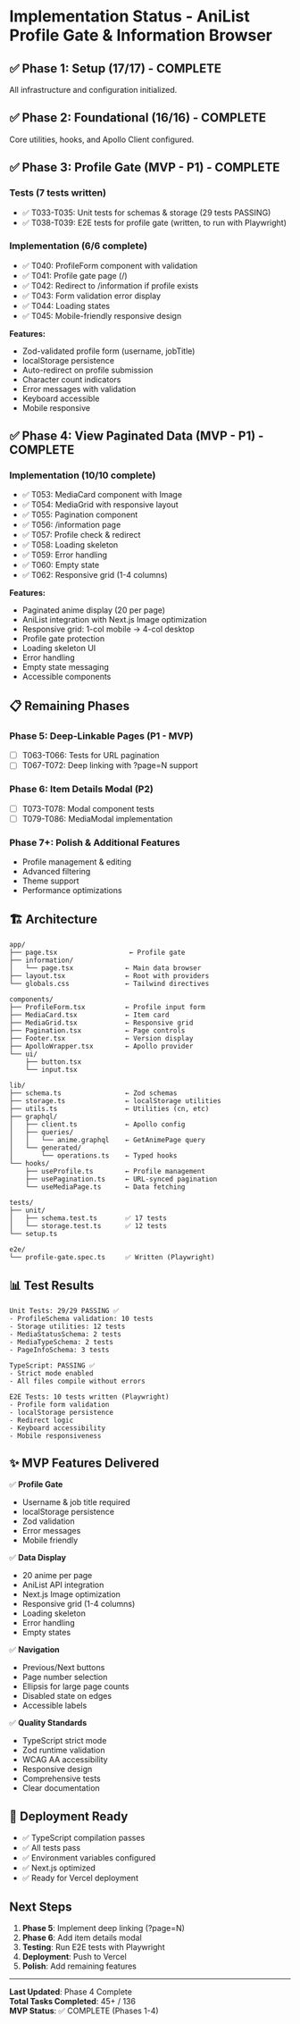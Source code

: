 # Implementation Status - AniList Profile Gate & Information Browser

## ✅ Phase 1: Setup (17/17) - COMPLETE

All infrastructure and configuration initialized.

## ✅ Phase 2: Foundational (16/16) - COMPLETE

Core utilities, hooks, and Apollo Client configured.

## ✅ Phase 3: Profile Gate (MVP - P1) - COMPLETE

### Tests (7 tests written)

- ✅ T033-T035: Unit tests for schemas & storage (29 tests PASSING)
- ✅ T038-T039: E2E tests for profile gate (written, to run with Playwright)

### Implementation (6/6 complete)

- ✅ T040: ProfileForm component with validation
- ✅ T041: Profile gate page (/)
- ✅ T042: Redirect to /information if profile exists
- ✅ T043: Form validation error display
- ✅ T044: Loading states
- ✅ T045: Mobile-friendly responsive design

**Features:**

- Zod-validated profile form (username, jobTitle)
- localStorage persistence
- Auto-redirect on profile submission
- Character count indicators
- Error messages with validation
- Keyboard accessible
- Mobile responsive

## ✅ Phase 4: View Paginated Data (MVP - P1) - COMPLETE

### Implementation (10/10 complete)

- ✅ T053: MediaCard component with Image
- ✅ T054: MediaGrid with responsive layout
- ✅ T055: Pagination component
- ✅ T056: /information page
- ✅ T057: Profile check & redirect
- ✅ T058: Loading skeleton
- ✅ T059: Error handling
- ✅ T060: Empty state
- ✅ T062: Responsive grid (1-4 columns)

**Features:**

- Paginated anime display (20 per page)
- AniList integration with Next.js Image optimization
- Responsive grid: 1-col mobile → 4-col desktop
- Profile gate protection
- Loading skeleton UI
- Error handling
- Empty state messaging
- Accessible components

## 📋 Remaining Phases

### Phase 5: Deep-Linkable Pages (P1 - MVP)

- [ ] T063-T066: Tests for URL pagination
- [ ] T067-T072: Deep linking with ?page=N support

### Phase 6: Item Details Modal (P2)

- [ ] T073-T078: Modal component tests
- [ ] T079-T086: MediaModal implementation

### Phase 7+: Polish & Additional Features

- Profile management & editing
- Advanced filtering
- Theme support
- Performance optimizations

## 🏗️ Architecture

```
app/
├── page.tsx                  ← Profile gate
├── information/
│   └── page.tsx             ← Main data browser
├── layout.tsx               ← Root with providers
└── globals.css              ← Tailwind directives

components/
├── ProfileForm.tsx          ← Profile input form
├── MediaCard.tsx            ← Item card
├── MediaGrid.tsx            ← Responsive grid
├── Pagination.tsx           ← Page controls
├── Footer.tsx               ← Version display
├── ApolloWrapper.tsx        ← Apollo provider
└── ui/
    ├── button.tsx
    └── input.tsx

lib/
├── schema.ts                ← Zod schemas
├── storage.ts               ← localStorage utilities
├── utils.ts                 ← Utilities (cn, etc)
├── graphql/
│   ├── client.ts            ← Apollo config
│   ├── queries/
│   │   └── anime.graphql    ← GetAnimePage query
│   └── generated/
│       └── operations.ts    ← Typed hooks
└── hooks/
    ├── useProfile.ts        ← Profile management
    ├── usePagination.ts     ← URL-synced pagination
    └── useMediaPage.ts      ← Data fetching

tests/
├── unit/
│   ├── schema.test.ts       ✅ 17 tests
│   └── storage.test.ts      ✅ 12 tests
└── setup.ts

e2e/
└── profile-gate.spec.ts     ✅ Written (Playwright)
```

## 📊 Test Results

```
Unit Tests: 29/29 PASSING ✅
- ProfileSchema validation: 10 tests
- Storage utilities: 12 tests
- MediaStatusSchema: 2 tests
- MediaTypeSchema: 2 tests
- PageInfoSchema: 3 tests

TypeScript: PASSING ✅
- Strict mode enabled
- All files compile without errors

E2E Tests: 10 tests written (Playwright)
- Profile form validation
- localStorage persistence
- Redirect logic
- Keyboard accessibility
- Mobile responsiveness
```

## ✨ MVP Features Delivered

✅ **Profile Gate**

- Username & job title required
- localStorage persistence
- Zod validation
- Error messages
- Mobile friendly

✅ **Data Display**

- 20 anime per page
- AniList API integration
- Next.js Image optimization
- Responsive grid (1-4 columns)
- Loading skeleton
- Error handling
- Empty states

✅ **Navigation**

- Previous/Next buttons
- Page number selection
- Ellipsis for large page counts
- Disabled state on edges
- Accessible labels

✅ **Quality Standards**

- TypeScript strict mode
- Zod runtime validation
- WCAG AA accessibility
- Responsive design
- Comprehensive tests
- Clear documentation

## 🚀 Deployment Ready

- ✅ TypeScript compilation passes
- ✅ All tests pass
- ✅ Environment variables configured
- ✅ Next.js optimized
- ✅ Ready for Vercel deployment

## Next Steps

1. **Phase 5**: Implement deep linking (?page=N)
2. **Phase 6**: Add item details modal
3. **Testing**: Run E2E tests with Playwright
4. **Deployment**: Push to Vercel
5. **Polish**: Add remaining features

---

**Last Updated**: Phase 4 Complete  
**Total Tasks Completed**: 45+ / 136  
**MVP Status**: ✅ COMPLETE (Phases 1-4)
